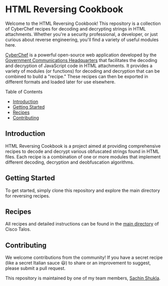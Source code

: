 # HTML Reversing Cookbook

Welcome to the HTML Reversing Cookbook! This repository is a collection of CyberChef recipes for decoding and decrypting strings in HTML attachments. Whether you're a security professional, a developer, or just curious about reverse engineering, you'll find a variety of useful modules here.

[CyberChef](https://gchq.github.io/CyberChef/) is a powerful open-source web application developed by the [Government Communications Headquarters](https://www.gchq.gov.uk/) that facilitates the decoding and decryption of JavaScript code in HTML attachments. It provides a variety of modules (or functions) for decoding and decryption that can be combined to build a "recipe." These recipes can then be exported in different formats and loaded later for use elsewhere.

Table of Contents
- [Introduction](#introduction)
- [Getting Started](#getstarted)
- [Recipes](#recipes)
- [Contributing](#contributing)


## Introduction <a name="introduction"></a>
HTML Reversing Cookbook is a project aimed at providing comprehensive recipes to decode and decrypt various obfuscated strings found in HTML files. Each recipe is a combination of one or more modules that implement different decoding, decryption and deobfuscation algorithms.

## Getting Started <a name="getstarted"></a>
To get started, simply clone this repository and explore the main directory for reversing recipes.

## Recipes <a name="recipes"></a>
All recipes and detailed instructions can be found in the [main directory]() of Cisco Talos.

## Contributing <a name="contributing"></a>
We welcome contributions from the community! If you have a secret recipe (like a secret Italian sauce :smiley:) to share or an improvement to suggest, please submit a pull request. 

This repository is maintained by one of my team members, [Sachin Shukla](https://github.com/sachin28).
